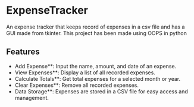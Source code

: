 # ExpenseTracker
An expense tracker that keeps record of expenses in a csv file and has a GUI made from tkinter. This project has been made using OOPS in python
## Features
* Add Expense**: Input the name, amount, and date of an expense.
* View Expenses**: Display a list of all recorded expenses.
* Calculate Totals**: Get total expenses for a selected month or year.
* Clear Expenses**: Remove all recorded expenses.
* Data Storage**: Expenses are stored in a CSV file for easy access and management.
